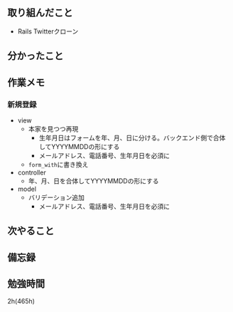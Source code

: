 ## 取り組んだこと
- Rails Twitterクローン

## 分かったこと

## 作業メモ
### 新規登録
- view
  - 本家を見つつ再現
    - 生年月日はフォームを年、月、日に分ける。バックエンド側で合体してYYYYMMDDの形にする
    - メールアドレス、電話番号、生年月日を必須に
  - `form_with`に書き換え
- controller
  - 年、月、日を合体してYYYYMMDDの形にする
- model
  - バリデーション追加
    - メールアドレス、電話番号、生年月日を必須に


## 次やること

## 備忘録

## 勉強時間
2h(465h)